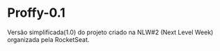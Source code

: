 # Proffy-0.1
Versão simplificada(1.0) do projeto criado na NLW#2 (Next Level Week) organizada pela RocketSeat.
